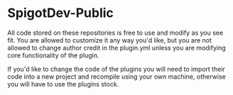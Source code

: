 # SpigotDev-Public
All code stored on these repositories is free to use and modify as you see fit. You are allowed to customize it any way you'd like, but you are not allowed to change author credit in the plugin.yml unless you are modifying core functionality of the plugin.

If you'd like to change the code of the plugins you will need to import their code into a new project and recompile using your own machine, otherwise you will have to use the plugins stock. 
